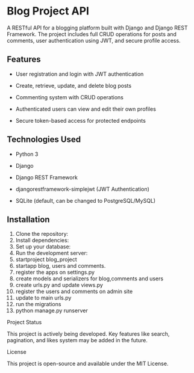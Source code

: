 

# Blog Project API



A RESTful API for a blogging platform built with Django and Django REST Framework. The project includes full CRUD operations for posts and comments, user authentication using JWT, and secure profile access.



## Features



- User registration and login with JWT authentication

- Create, retrieve, update, and delete blog posts

- Commenting system with CRUD operations

- Authenticated users can view and edit their own profiles

- Secure token-based access for protected endpoints



## Technologies Used



- Python 3

- Django

- Django REST Framework

- djangorestframework-simplejwt (JWT Authentication)

- SQLite (default, can be changed to PostgreSQL/MySQL)


## Installation

1. Clone the repository:
2. Install dependencies:
3. Set up your database:
4. Run the development server:
5. startproject blog_project
6. startapp blog, users and comments.
7. register the apps on settings.py
8. create models  and serializers for blog,comments and users
9. create urls.py and update views.py
9. register the users and comments on admin site
11. update to main urls.py 
12. run the migrations
13.  python manage.py runserver

Project Status

This project is actively being developed. Key features like search, pagination, and likes system may be added in the future.

License

This project is open-source and available under the MIT License.